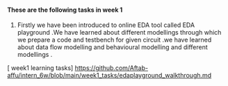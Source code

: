 #### These are the following tasks in week 1

1. Firstly we have been introduced to online EDA tool called EDA playground .We have learned about different modellings through which we prepare a code and testbench
 for given circuit .we have learned about data flow modelling and behavioural modelling and different modellings .  
 
 
[ week1 learning tasks] 
https://github.com/Aftab-affu/intern_6w/blob/main/week1_tasks/edaplayground_walkthrough.md
